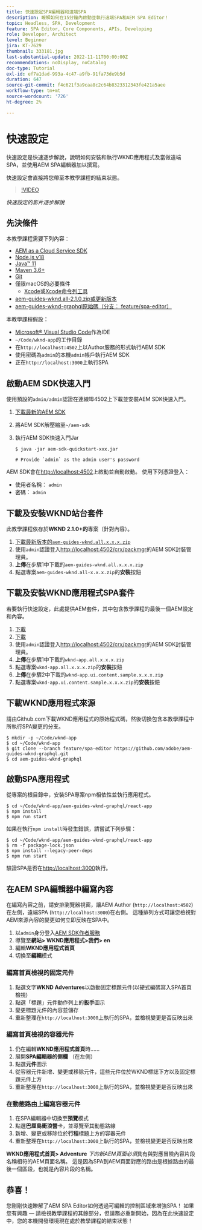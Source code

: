 ```yaml
---
title: 快速設定SPA編輯器和遠端SPA
description: 瞭解如何在15分鐘內啟動並執行遠端SPA和AEM SPA Editor！
topic: Headless, SPA, Development
feature: SPA Editor, Core Components, APIs, Developing
role: Developer, Architect
level: Beginner
jira: KT-7629
thumbnail: 333181.jpg
last-substantial-update: 2022-11-11T00:00:00Z
recommendations: noDisplay, noCatalog
doc-type: Tutorial
exl-id: ef7a1dad-993a-4c47-a9fb-91fa73de9b5d
duration: 647
source-git-commit: f4c621f3a9caa8c2c64b8323312343fe421a5aee
workflow-type: tm+mt
source-wordcount: '726'
ht-degree: 2%

---
```


# 快速設定

快速設定是快速逐步解說，說明如何安裝和執行WKND應用程式及當做遠端SPA，並使用AEM SPA編輯器加以撰寫。

快速設定會直接將您帶至本教學課程的結束狀態。

>[!VIDEO](https://video.tv.adobe.com/v/333181?quality=12&learn=on)

_快速設定的影片逐步解說_

## 先決條件

本教學課程需要下列內容：

+ [AEM as a Cloud Service SDK](https://experienceleague.adobe.com/docs/experience-manager-learn/cloud-service/local-development-environment-set-up/aem-runtime.html?lang=zh-Hant)
+ [Node.js v18](https://nodejs.org/en/)
+ [Java™ 11](https://downloads.experiencecloud.adobe.com/content/software-distribution/en/general.html)
+ [Maven 3.6+](https://maven.apache.org/)
+ [Git](https://git-scm.com/downloads)
+ 僅限macOS的必要條件
   + [Xcode](https://developer.apple.com/xcode/)或[Xcode命令列工具](https://developer.apple.com/xcode/resources/)
+ [aem-guides-wknd.all-2.1.0.zip或更新版本](https://github.com/adobe/aem-guides-wknd/releases)
+ [aem-guides-wknd-graphql原始碼（分支： feature/spa-editor）](https://github.com/adobe/aem-guides-wknd-graphql/tree/feature/spa-editor)


本教學課程假設：

+ [Microsoft® Visual Studio Code](https://visualstudio.microsoft.com/)作為IDE
+ `~/Code/wknd-app`的工作目錄
+ 在`http://localhost:4502`上以Author服務的形式執行AEM SDK
+ 使用密碼為`admin`的本機`admin`帳戶執行AEM SDK
+ 正在`http://localhost:3000`上執行SPA

## 啟動AEM SDK快速入門

使用預設的`admin/admin`認證在連線埠4502上下載並安裝AEM SDK快速入門。

1. [下載最新的AEM SDK](https://experience.adobe.com/#/downloads/content/software-distribution/en/aemcloud.html?fulltext=AEM*+SDK*&amp;orderby=%40jcr%3Acontent%2Fjcr%3AlastModified&amp;orderby.sort=desc&amp;layout=list&amp;p.offset=0&amp;p.limit=1)
1. 將AEM SDK解壓縮至`~/aem-sdk`
1. 執行AEM SDK快速入門Jar

   ```
   $ java -jar aem-sdk-quickstart-xxx.jar
   
   # Provide `admin` as the admin user's password
   ```

AEM SDK會在[http://localhost:4502](http://localhost:4502)上啟動並自動啟動。 使用下列憑證登入：

+ 使用者名稱： `admin`
+ 密碼： `admin`

## 下載及安裝WKND站台套件

此教學課程依存於&#x200B;__WKND 2.1.0+的__&#x200B;專案（針對內容）。

1. [下載最新版本的`aem-guides-wknd.all.x.x.x.zip`](https://github.com/adobe/aem-guides-wknd/releases)
1. 使用`admin`認證登入[http://localhost:4502/crx/packmgr](http://localhost:4502/crx/packmgr)的AEM SDK封裝管理員。
1. __上傳__&#x200B;在步驟1中下載的`aem-guides-wknd.all.x.x.x.zip`
1. 點選專案`aem-guides-wknd.all-x.x.x.zip`的&#x200B;__安裝__&#x200B;按鈕

## 下載及安裝WKND應用程式SPA套件

若要執行快速設定，此處提供AEM套件，其中包含教學課程的最後一個AEM設定和內容。

1. [下載 ](./assets/quick-setup/wknd-app.all-1.0.0-SNAPSHOT.zip)
1. [下載 ](./assets/quick-setup/wknd-app.ui.content.sample-1.0.1.zip)
1. 使用`admin`認證登入[http://localhost:4502/crx/packmgr](http://localhost:4502/crx/packmgr)的AEM SDK封裝管理員。
1. __上傳__&#x200B;在步驟1中下載的`wknd-app.all.x.x.x.zip`
1. 點選專案`wknd-app.all.x.x.x.zip`的&#x200B;__安裝__&#x200B;按鈕
1. __上傳__&#x200B;在步驟2中下載的`wknd-app.ui.content.sample.x.x.x.zip`
1. 點選專案`wknd-app.ui.content.sample.x.x.x.zip`的&#x200B;__安裝__&#x200B;按鈕

## 下載WKND應用程式來源

請由Github.com下載WKND應用程式的原始程式碼，然後切換包含本教學課程中所執行SPA變更的分支。

```
$ mkdir -p ~/Code/wknd-app
$ cd ~/Code/wknd-app
$ git clone --branch feature/spa-editor https://github.com/adobe/aem-guides-wknd-graphql.git
$ cd aem-guides-wknd-graphql
```

## 啟動SPA應用程式

從專案的根目錄中，安裝SPA專案npm相依性並執行應用程式。

```
$ cd ~/Code/wknd-app/aem-guides-wknd-graphql/react-app
$ npm install
$ npm run start
```

如果在執行`npm install`時發生錯誤，請嘗試下列步驟：

```
$ cd ~/Code/wknd-app/aem-guides-wknd-graphql/react-app
$ rm -f package-lock.json
$ npm install --legacy-peer-deps
$ npm run start
```

驗證SPA是否在[http://localhost:3000](http://localhost:3000)執行。

## 在AEM SPA編輯器中編寫內容

在編寫內容之前，請安排瀏覽器視窗，讓AEM Author (`http://localhost:4502`)在左側，遠端SPA (`http://localhost:3000`)在右側。 這種排列方式可讓您檢視對AEM來源內容的變更如何立即反映在SPA中。

1. 以`admin`身分登入[AEM SDK作者服務](http://localhost:4502)
1. 導覽至&#x200B;__網站> WKND應用程式>我們> en__
1. 編輯&#x200B;__WKND應用程式首頁__
1. 切換至&#x200B;__編輯__&#x200B;模式

### 編寫首頁檢視的固定元件

1. 點選文字&#x200B;__WKND Adventures__&#x200B;以啟動固定標題元件(以硬式編碼寫入SPA首頁檢視)
1. 點選「標題」元件動作列上的&#x200B;__扳手__&#x200B;圖示
1. 變更標題元件的內容並儲存
1. 重新整理在`http://localhost:3000`上執行的SPA，並檢視變更是否反映出來

### 編寫首頁檢視的容器元件

1. 仍在編輯&#x200B;__WKND應用程式首頁__&#x200B;時……
1. 展開&#x200B;__SPA編輯器的側欄__ （在左側）
1. 點選&#x200B;__元件__&#x200B;圖示
1. 從容器元件新增、變更或移除元件，這些元件位於WKND標誌下方以及固定標題元件上方
1. 重新整理在`http://localhost:3000`上執行的SPA，並檢視變更是否反映出來

### 在動態路由上編寫容器元件

1. 在SPA編輯器中切換至&#x200B;__預覽__&#x200B;模式
1. 點選&#x200B;__巴厘島衝浪營__&#x200B;卡，並導覽至其動態路線
1. 新增、變更或移除位於&#x200B;__行程__&#x200B;標題上方的容器元件
1. 重新整理在`http://localhost:3000`上執行的SPA，並檢視變更是否反映出來

__WKND應用程式首頁> Adventure__ _下的新AEM頁面必須_&#x200B;具有與對應冒險內容片段名稱相符的AEM頁面名稱。 這是因為SPA到AEM頁面對應的路由是根據路由的最後一個區段，也就是內容片段的名稱。

## 恭喜！

您剛剛快速瞭解了AEM SPA Editor如何透過可編輯的控制區域來增強SPA！ 如果您有興趣 — 請檢視教學課程的其餘部分，但請務必重新開始，因為在此快速設定中，您的本機開發環境現在處於教學課程的結束狀態！
